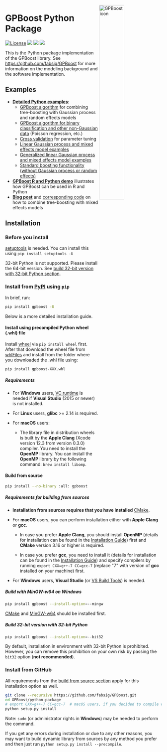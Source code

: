 <img src="https://github.com/fabsig/GPBoost/blob/master/gpboost_sticker.jpg?raw=true"
     alt="GPBoost icon"
     align = "right"
     width="40%" />

GPBoost Python Package
=======================

[![License](https://img.shields.io/badge/Licence-Apache%202.0-green.svg)](https://github.com/fabsig/GPBoost/blob/master/LICENSE)
[<img src="https://img.shields.io/pypi/pyversions/gpboost.svg?logo=python&logoColor=white">](https://pypi.org/project/gpboost)
[<img src="https://img.shields.io/pypi/v/gpboost.svg?logo=pypi&logoColor=white">](https://pypi.org/project/gpboost)
[<img src="https://pepy.tech/badge/gpboost">](https://pepy.tech/project/gpboost)

This is the Python package implementation of the GPBoost library. See https://github.com/fabsig/GPBoost for more information on the modeling background and the software implementation.

Examples
--------

- [**Detailed Python examples**](https://github.com/fabsig/GPBoost/tree/master/examples/python-guide):
  * [GPBoost algorithm](https://github.com/fabsig/GPBoost/tree/master/examples/python-guide/GPBoost_algorithm.py) for combining tree-boosting with Gaussian process and random effects models
  * [GPBoost algorithm for binary classification and other non-Gaussian data](https://github.com/fabsig/GPBoost/tree/master/examples/python-guide/classification_non_Gaussian_data.py) (Poisson regression, etc.)
  * [Cross validation](https://github.com/fabsig/GPBoost/tree/master/examples/python-guide/cross_validation.py) for parameter tuning
  * [Linear Gaussian process and mixed effects model examples](https://github.com/fabsig/GPBoost/tree/master/examples/python-guide/linear_Gaussian_process_mixed_effects_models.py)
  * [Generalized linear Gaussian process and mixed effects model examples](https://github.com/fabsig/GPBoost/tree/master/examples/python-guide/generalized_linear_Gaussian_process_mixed_effects_models.py)
  * [Standard boosting functionality (without Gaussian process or random  effects)](https://github.com/fabsig/GPBoost/tree/master/examples/python-guide/boosting.py)
- [**GPBoost R and Python demo**](https://htmlpreview.github.io/?https://github.com/fabsig/GPBoost/blob/master/examples/GPBoost_demo.html) illustrates how GPBoost can be used in R and Python
- [**Blog post**](https://towardsdatascience.com/tree-boosted-mixed-effects-models-4df610b624cb) and [corresponding code](https://github.com/fabsig/GPBoost/tree/master/examples/python-guide/GPBoost_algorithm_blog_post_example.py) on how to combine tree-boosting with mixed effects models

Installation
------------

### Before you install

[setuptools](https://pypi.org/project/setuptools) is needed. You can install this using ``pip install setuptools -U``

32-bit Python is not supported. Please install the 64-bit version. See [build 32-bit version with 32-bit Python section](#build-32-bit-version-with-32-bit-python).

### Install from [PyPI](https://pypi.org/project/gpboost) using ``pip``

In brief, run:

```sh
pip install gpboost -U
```

Below is a more detailed installation guide.

#### Install using precompiled Python wheel (.whl) file

Install [wheel](https://pythonwheels.com) via ``pip install wheel`` first. After that download the wheel file from [whlFiles](https://pypi.org/project/gpboost/#files) and install from the folder where you downloaded the .whl file using:

```sh
pip install gpboost-XXX.whl
```

##### Requirements

- For **Windows** users, [VC runtime](https://support.microsoft.com/en-us/help/2977003/the-latest-supported-visual-c-downloads) is needed if **Visual Studio** (2015 or newer) is not installed.

- For **Linux** users, **glibc** >= 2.14 is required.

- For **macOS** users:

  - The library file in distribution wheels is built by the **Apple Clang** (Xcode version 12.3 from version 0.3.0) compiler. You need to install the **OpenMP** library. You can install the **OpenMP** library by the following command: ``brew install libomp``.

#### Build from source

```sh
pip install --no-binary :all: gpboost
```

##### Requirements for building from sources

- **Installation from sources requires that you have installed** [CMake](https://cmake.org/).

- For **macOS** users, you can perform installation either with **Apple Clang** or **gcc**.

  - In case you prefer **Apple Clang**, you should install **OpenMP** (details for installation can be found in the [Installation Guide](https://github.com/microsoft/LightGBM/blob/master/docs/Installation-Guide.rst#apple-clang)) first and **CMake** version 3.16 or higher is required.

  - In case you prefer **gcc**, you need to install it (details for installation can be found in the [Installation Guide](https://github.com/microsoft/LightGBM/blob/master/docs/Installation-Guide.rst#gcc)) and specify compilers by running ``export CXX=g++-7 CC=gcc-7`` (replace "7" with version of **gcc** installed on your machine) first.

- For **Windows** users, **Visual Studio** (or [VS Build Tools](https://visualstudio.microsoft.com/downloads/)) is needed. 

##### Build with MinGW-w64 on Windows

```sh
pip install gpboost --install-option=--mingw
```

[CMake](https://cmake.org/) and [MinGW-w64](https://mingw-w64.org/) should be installed first.


##### Build 32-bit version with 32-bit Python

```sh
pip install gpboost --install-option=--bit32
```

By default, installation in environment with 32-bit Python is prohibited. However, you can remove this prohibition on your own risk by passing the ``bit32`` option (**not recommended**).


### Install from GitHub

All requirements from the [build from source section](#build-from-source) apply for this installation option as well.


```sh
git clone --recursive https://github.com/fabsig/GPBoost.git
cd GPBoost/python-package
# export CXX=g++-7 CC=gcc-7  # macOS users, if you decided to compile with gcc, don't forget to specify compilers (replace "7" with version of gcc installed on your machine)
python setup.py install
```

Note: ``sudo`` (or administrator rights in **Windows**) may be needed to perform the command.

If you get any errors during installation or due to any other reasons, you may want to build dynamic library from sources by any method you prefer and then just run ``python setup.py install --precompile``.
